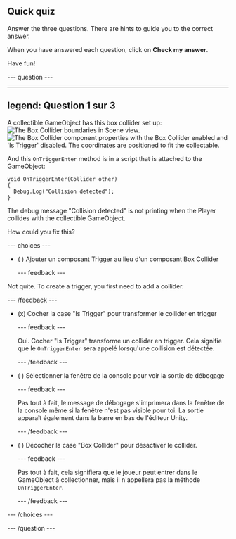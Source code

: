 ## Quick quiz

Answer the three questions. There are hints to guide you to the correct answer.

When you have answered each question, click on **Check my answer**.

Have fun!

--- question ---

---
legend: Question 1 sur 3
---

A collectible GameObject has this box collider set up: ![The Box Collider boundaries in Scene view.](images/star-collider.png) ![The Box Collider component properties with the Box Collider enabled and 'Is Trigger' disabled. The coordinates are positioned to fit the collectable.](images/inspector-collider.png)

And this `OnTriggerEnter` method is in a script that is attached to the GameObject:

```
void OnTriggerEnter(Collider other)
{
  Debug.Log("Collision detected");
}
```

The debug message "Collision detected" is not printing when the Player collides with the collectible GameObject.

How could you fix this?

--- choices ---

- ( ) Ajouter un composant Trigger au lieu d'un composant Box Collider

  --- feedback ---

Not quite. To create a trigger, you first need to add a collider.

  --- /feedback ---

- (x) Cocher la case "Is Trigger" pour transformer le collider en trigger

  --- feedback ---

  Oui. Cocher "Is Trigger" transforme un collider en trigger. Cela signifie que le `OnTriggerEnter` sera appelé lorsqu'une collision est détectée.

  --- /feedback ---

- ( ) Sélectionner la fenêtre de la console pour voir la sortie de débogage

  --- feedback ---

  Pas tout à fait, le message de débogage s'imprimera dans la fenêtre de la console même si la fenêtre n'est pas visible pour toi. La sortie apparaît également dans la barre en bas de l'éditeur Unity.

  --- /feedback ---

- ( ) Décocher la case "Box Collider" pour désactiver le collider.

  --- feedback ---

  Pas tout à fait, cela signifiera que le joueur peut entrer dans le GameObject à collectionner, mais il n'appellera pas la méthode `OnTriggerEnter`.

  --- /feedback ---

--- /choices ---

--- /question ---
